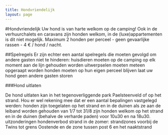 ```yaml
---
title: Hondvriendelijk
layout: page
---
```


#Hondvriendelijk
Uw hond is van harte welkom op de camping!
 Ook in de verhuurchalets en caravans zijn honden welkom, in de (luxe)appartementen is dit niet mogelijk. Maximum 2 honden per perceel - geen gevaarlijke rassen - 4 € / hond / nacht.

##Spelregels 
Er zijn echter een aantal spelregels die moeten gevolgd om andere gasten niet te hinderen:
huisdieren moeten op de camping op elk moment aan de lijn gehouden worden
uitwerpselen moeten meteen opgeraapt worden
honden moeten op hun eigen perceel blijven
laat uw hond geen andere gasten storen

###Hond uitlaten

De hond uitlaten kan in het tegenoverliggende park Paelsteenveld of op het strand. 
Hou er wel rekening mee dat er een aantal bepalingen vastgelegd werden:
honden zijn toegelaten op het strand en in de duinen als ze aan de leiband worden gehouden
van 1/7 tot 31/8 zijn honden  welkom op het strand en in de duinen (behalve de verharde paden) voor 10u30 en na 18u30. 
uitzonderingen hondenverbod strand in de zomer: strandzones voorbij de Twins tot grens Oostende en de zone tussen post 6 en het naaktstrand 
